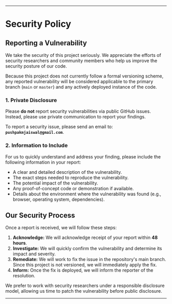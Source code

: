 
***

# Security Policy

## Reporting a Vulnerability

We take the security of this project seriously. We appreciate the efforts of security researchers and community members who help us improve the security posture of our code.

Because this project does not currently follow a formal versioning scheme, any reported vulnerability will be considered applicable to the primary branch (`main` or `master`) and any actively deployed instance of the code.

### 1. Private Disclosure

Please **do not** report security vulnerabilities via public GitHub issues. Instead, please use private communication to report your findings.

To report a security issue, please send an email to:
**`pushpakmjaiswal@gmail.com`**.
### 2. Information to Include

For us to quickly understand and address your finding, please include the following information in your report:

* A clear and detailed description of the vulnerability.
* The exact steps needed to reproduce the vulnerability.
* The potential impact of the vulnerability.
* Any proof-of-concept code or demonstration if available.
* Details about the environment where the vulnerability was found (e.g., browser, operating system, dependencies).

## Our Security Process

Once a report is received, we will follow these steps:

1.  **Acknowledge:** We will acknowledge receipt of your report within **48 hours**.
2.  **Investigate:** We will quickly confirm the vulnerability and determine its impact and severity.
3.  **Remediate:** We will work to fix the issue in the repository's main branch. Since this project is not versioned, we will immediately apply the fix.
4.  **Inform:** Once the fix is deployed, we will inform the reporter of the resolution.

We prefer to work with security researchers under a responsible disclosure model, allowing us time to patch the vulnerability before public disclosure.

***
